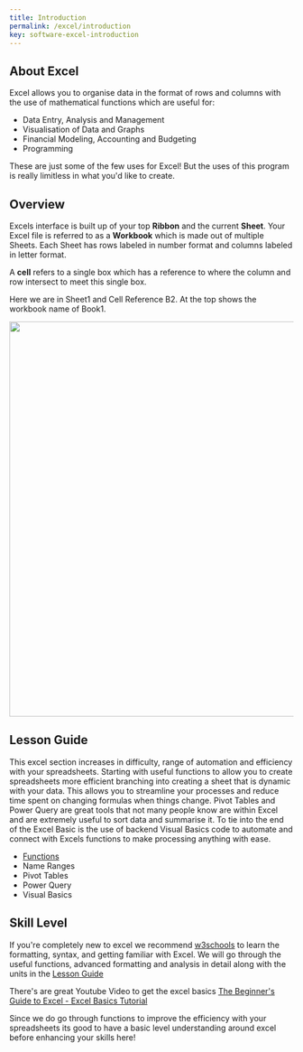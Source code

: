 ```yaml
---
title: Introduction
permalink: /excel/introduction
key: software-excel-introduction
---
```


## About Excel

Excel allows you to organise data in the format of rows and columns with the use of mathematical functions which are useful for:

- Data Entry, Analysis and Management
- Visualisation of Data and Graphs
- Financial Modeling, Accounting and Budgeting
- Programming

These are just some of the few uses for Excel! But the uses of this program is really limitless in what you'd like to create.

## Overview

Excels interface is built up of your top **Ribbon** and the current **Sheet**. Your Excel file is referred to as a **Workbook** which is made out of multiple Sheets. Each Sheet has rows labeled in number format and columns labeled in letter format.

A **cell** refers to a single box which has a reference to where the column and row intersect to meet this single box.

Here we are in Sheet1 and Cell Reference B2. At the top shows the workbook name of Book1.

<img src="https://www.darkolivegrove.com/assets/images/excel/excel%20intro.png" height="700">

## Lesson Guide

This excel section increases in difficulty, range of automation and efficiency with your spreadsheets. Starting with useful functions to allow you to create spreadsheets more efficient branching into creating a sheet that is dynamic with your data. This allows you to streamline your processes and reduce time spent on changing formulas when things change. Pivot Tables and Power Query are great tools that not many people know are within Excel and are extremely useful to sort data and summarise it. To tie into the end of the Excel Basic is the use of backend Visual Basics code to automate and connect with Excels functions to make processing anything with ease.

- [Functions](/excel/functions)
- Name Ranges
- Pivot Tables
- Power Query
- Visual Basics

## Skill Level

If you're completely new to excel we recommend [w3schools](https://www.w3schools.com/EXCEL/excel_syntax.php) to learn the formatting, syntax, and getting familiar with Excel. We will go through the useful functions, advanced formatting and analysis in detail along with the units in the [Lesson Guide](#lesson-guide)

There's are great Youtube Video to get the excel basics [The Beginner's Guide to Excel - Excel Basics Tutorial](https://www.youtube.com/watch?v=rwbho0CgEAE)

Since we do go through functions to improve the efficiency with your spreadsheets its good to have a basic level understanding around excel before enhancing your skills here!
